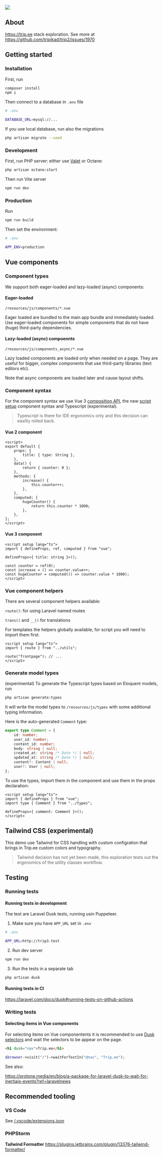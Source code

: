 ![](./screenshot.png)

## About

https://trip.ee stack exploration. See more at https://github.com/tripikad/trip2/issues/1970

## Getting started

### Installation

First, run

```sh
composer install
npm i
```

Then connect to a database in `.env` file

```sh
# .env

DATABASE_URL=mysql://...
```

If you use local database, run also the migrations

```sh
php artisan migrate --seed
```

### Development

First, run PHP server: either use [Valet](https://laravel.com/docs/8.x/valet) or Octane:

```sh
php artisan octane:start
```

Then run Vite server

```sh
npm run dev
```

### Production

Run

```sh
npm run build
```

Then set the environment:

```sh
# .env

APP_ENV=production
```

## Vue components

### Component types

We support both eager-loaded and lazy-loaded (async) components:

#### Eager-loaded

```
/resources/js/components/*.vue
```

Eager loaded are bundled to the main app bundle and immediately loaded. Use eager-loaded components for simple components that do not have (huge) third-party dependencies.

#### Lazy-loaded (async) compoennts

```
/resources/js/components_async/*.vue
```

Lazy loaded components are loaded only when needed on a page. They are useful for bigger, complex components that use third-party libraries (text editors etc).

Note that async components are loaded later and cause layout shifts.

### Component syntax

For the component syntax we use Vue 3 [composition API](https://v3.vuejs.org/guide/composition-api-introduction.html), the new [script setup](https://github.com/vuejs/rfcs/blob/script-setup-2/active-rfcs/0000-script-setup.md) component syntax and Typescript (experimental).

> Typescript is there for IDE ergonomics only and this decision can easilty rolled back.

#### Vue 2 component

```vue
<script>
export default {
    props: {
        title: { type: String },
    },
    data() {
        return { counter: 0 };
    },
    methods: {
        increase() {
            this.counter++;
        },
    },
    computed: {
        hugeCounter() {
            return this.counter * 1000;
        },
    },
};
</script>
```

#### Vue 3 component

```vue
<script setup lang="ts">
import { defineProps, ref, computed } from "vue";

defineProps<{ title: string }>();

const counter = ref(0);
const increase = () => counter.value++;
const hugeCounter = computed(() => counter.value * 1000);
</script>
```

### Vue component helpers

There are several component helpers available:

`route()`: for using Laravel named routes

`trans()` and `__()` for translations

For templates the helpers globally available, for script you will need to import them first.

```vue
<script setup lang="ts">
import { route } from "../utils";

route("frontpage"); // ...
</script>
```

### Generate model types

(experimental) To generate the Typescript types based on Eloquent models, run

```sh
php artisan generate:types
```

It will write the model types to `/resources/js/types` with some additional typing information.

Here is the auto-generated `Comment` type:

```ts
export type Comment = {
    id: number;
    user_id: number;
    content_id: number;
    body: string | null;
    created_at: string /* Date */ | null;
    updated_at: string /* Date */ | null;
    content?: Content | null;
    user?: User | null;
};
```

To use the types, import them in the component and use them in the props declaration:

```vue
<script setup lang="ts">
import { defineProps } from "vue";
import type { Comment } from "../types";

defineProps<{ comment: Comment }>();
</script>
```

## Tailwind CSS (experimental)

This demo use Tailwind for CSS handling with custom configration that brings in Trip.ee custom colors and typography.

> Tailwind decision has not yet been made, this exploration tests out the ergonomics of the utility classes workflow.

## Testing

### Running tests

#### Running tests in development

The test are Laravel Dusk tests, running usin Puppeteer.

1. Make sure you have `APP_URL` set in `.env`

```sh
# .env

APP_URL=http://trip3.test
```

2. Run dev server

```sh
npm run dev
```

3. Run the tests in a separate tab

```sh
php artisan dusk
```

#### Running tests in CI

https://laravel.com/docs/dusk#running-tests-on-github-actions

### Writing tests

#### Selecting items in Vue components

For selecting items on Vue componentents it is recommended to use [Dusk selectors](https://laravel.com/docs/dusk#dusk-selectors) and wait the selectors to be appear on the page.

```html
<h1 dusk="nav">Trip.ee</h1>
```

```php
$browser->visit("/")->waitForTextIn("@nav", "Trip.ee");
```

See also:

https://protone.media/en/blog/a-package-for-laravel-dusk-to-wait-for-inertiajs-events?ref=laravelnews

## Recommended tooling

### VS Code

See [/.vscode/extensions.json](/.vscode/extensions.json)

### PHPStorm

**Tailwind Formatter** https://plugins.jetbrains.com/plugin/13376-tailwind-formatter/
